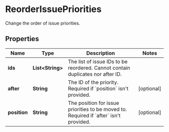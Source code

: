 

# ReorderIssuePriorities

Change the order of issue priorities.

## Properties

| Name | Type | Description | Notes |
|------------ | ------------- | ------------- | -------------|
|**ids** | **List&lt;String&gt;** | The list of issue IDs to be reordered. Cannot contain duplicates nor after ID. |  |
|**after** | **String** | The ID of the priority. Required if &#x60;position&#x60; isn&#39;t provided. |  [optional] |
|**position** | **String** | The position for issue priorities to be moved to. Required if &#x60;after&#x60; isn&#39;t provided. |  [optional] |




